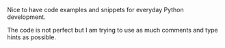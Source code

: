 Nice to have code examples and snippets for everyday Python development.

The code is not perfect but I am trying to use as much comments and type hints as possible.
